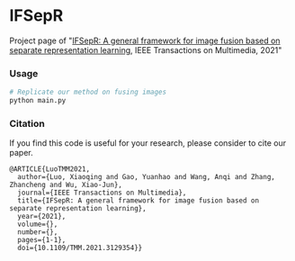 # IFSepR

Project page of  "[IFSepR: A general framework for image fusion based on separate representation learning](https://ieeexplore.ieee.org/abstract/document/9622164), IEEE Transactions on Multimedia, 2021"


### Usage
```bash
# Replicate our method on fusing images
python main.py
```



### Citation
If you find this code is useful for your research, please consider to cite our paper. 

```
@ARTICLE{LuoTMM2021,
  author={Luo, Xiaoqing and Gao, Yuanhao and Wang, Anqi and Zhang, Zhancheng and Wu, Xiao-Jun},
  journal={IEEE Transactions on Multimedia}, 
  title={IFSepR: A general framework for image fusion based on separate representation learning}, 
  year={2021},
  volume={},
  number={},
  pages={1-1},
  doi={10.1109/TMM.2021.3129354}}


```

